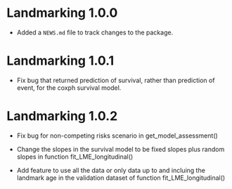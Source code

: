 # Landmarking 1.0.0

* Added a `NEWS.md` file to track changes to the package.

# Landmarking 1.0.1

* Fix bug that returned prediction of survival, rather than prediction of event, for the coxph survival model.

# Landmarking 1.0.2

* Fix bug for non-competing risks scenario in get_model_assessment()

* Change the slopes in the survival model to be fixed slopes plus random slopes in function fit_LME_longitudinal()

* Add feature to use all the data or only data up to and incluing the landmark age in the validation dataset of function fit_LME_longitudinal()